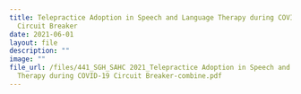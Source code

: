 ```yaml
---
title: Telepractice Adoption in Speech and Language Therapy during COVID19
  Circuit Breaker
date: 2021-06-01
layout: file
description: ""
image: ""
file_url: /files/441_SGH_SAHC 2021_Telepractice Adoption in Speech and Language
  Therapy during COVID-19 Circuit Breaker-combine.pdf
---
```

